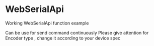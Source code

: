 # WebSerialApi
Working WebSerialApi function example

Can be use for send command continuously
Please give attention for Encoder type , change it according to your device spec
